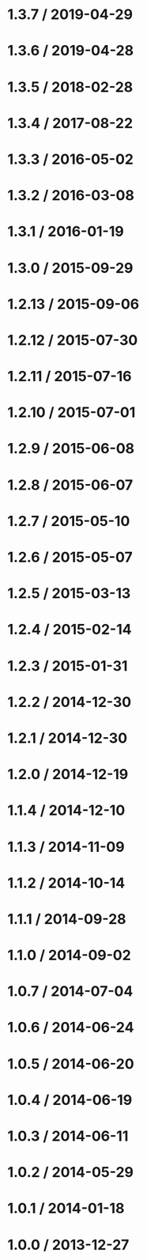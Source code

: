 1.3.7 / 2019-04-29
==================


1.3.6 / 2019-04-28
==================


1.3.5 / 2018-02-28
==================


1.3.4 / 2017-08-22
==================


1.3.3 / 2016-05-02
==================


1.3.2 / 2016-03-08
==================


1.3.1 / 2016-01-19
==================


1.3.0 / 2015-09-29
==================


1.2.13 / 2015-09-06
===================


1.2.12 / 2015-07-30
===================


1.2.11 / 2015-07-16
===================


1.2.10 / 2015-07-01
===================


1.2.9 / 2015-06-08
==================


1.2.8 / 2015-06-07
==================


1.2.7 / 2015-05-10
==================


1.2.6 / 2015-05-07
==================


1.2.5 / 2015-03-13
==================


1.2.4 / 2015-02-14
==================


1.2.3 / 2015-01-31
==================


1.2.2 / 2014-12-30
==================


1.2.1 / 2014-12-30
==================


1.2.0 / 2014-12-19
==================


1.1.4 / 2014-12-10
==================


1.1.3 / 2014-11-09
==================


1.1.2 / 2014-10-14
==================


1.1.1 / 2014-09-28
==================


1.1.0 / 2014-09-02
==================


1.0.7 / 2014-07-04
==================


1.0.6 / 2014-06-24
==================


1.0.5 / 2014-06-20
==================


1.0.4 / 2014-06-19
==================


1.0.3 / 2014-06-11
==================


1.0.2 / 2014-05-29
==================


1.0.1 / 2014-01-18
==================


1.0.0 / 2013-12-27
==================

